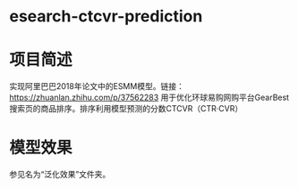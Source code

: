 esearch-ctcvr-prediction
========
项目简述
========
实现阿里巴巴2018年论文中的ESMM模型。链接：https://zhuanlan.zhihu.com/p/37562283
用于优化环球易购网购平台GearBest搜索页的商品排序。排序利用模型预测的分数CTCVR（CTR·CVR）

模型效果
========
参见名为“泛化效果”文件夹。

